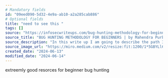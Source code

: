 ```yaml
---
# Mandatory fields
id: "09eed090-5d32-4e9a-ab10-a2a285cab886"
# Optional fields
title: "need to see this "
tags: []
source: "https://infosecwriteups.com/bug-hunting-methodology-for-beginners-20b56f5e7d19"
source_title: "BUG HUNTING METHODOLOGY FOR BEGINNERS | by Mahendra Purbia (Mah3Sec) | Medium"
source_description: "In this write up I am going to describe the path I walked through the bug hunting from the beginner level. This write-up is purely for new comers to the bug bounty community. And I hope this will…"
source_image_url: "https://miro.medium.com/v2/resize:fit:1200/1*5GBYLl6NMBdwwfEgmME-Dg.jpeg"
created_date: "2024-06-13"
modified_date: "2024-06-14"
---
```

extreemly good resorces for beginner bug hunting